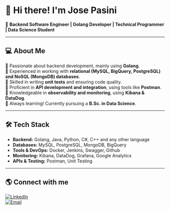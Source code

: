 # 👋 Hi there! I'm Jose Pasini

🚀 **Backend Software Engineer | Golang Developer | Technical Programmer | Data Science Student**  

---  

## 💻 About Me  
🔹 Passionate about backend development, mainly using **Golang**.  
🔹 Experienced in working with **relational (MySQL, BigQuery, PostgreSQL) and NoSQL (MongoDB) databases**.  
🔹 Skilled in writing **unit tests** and ensuring code quality.  
🔹 Proficient in **API development and integration**, using tools like **Postman**.  
🔹 Knowledgeable in **observability and monitoring**, using **Kibana & DataDog**.  
🔹 Always learning! Currently pursuing a **B.Sc. in Data Science**.  

---

## 🛠️ Tech Stack  
- **Backend:** Golang, Java, Python, C#, C++ and any other language 
- **Databases:** MySQL, PostgreSQL, MongoDB, BigQuery  
- **Tools & DevOps:** Docker, Jenkins, Swagger, Github
- **Monitoring:** Kibana, DataDog, Grafana, Google Analytics
- **APIs & Testing:** Postman, Unit Testing  

---
<!--  
## 📈 GitHub Stats  
![Your GitHub stats](https://github-readme-stats.vercel.app/api?username=TU-USUARIO&show_icons=true&theme=radical)  
![Top Langs](https://github-readme-stats.vercel.app/api/top-langs/?username=TU-USUARIO&layout=compact&theme=radical)  

---
-->
## 🌎 Connect with me  
[![LinkedIn](https://img.shields.io/badge/LinkedIn-Profile-blue?style=flat&logo=linkedin)](https://www.linkedin.com/in/pasini-jose)  
[![Email](https://img.shields.io/badge/Email-Contact-blue?style=flat&logo=gmail)](mailto:josepasini.17@gmail.com)  
